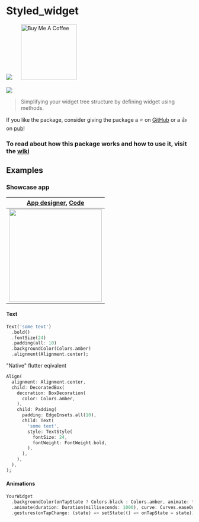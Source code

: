 # Styled_widget
<a href="https://pub.dev/packages/styled_widget"><img src="https://img.shields.io/pub/v/styled_widget"></a>&nbsp;&nbsp;&nbsp;&nbsp;&nbsp;&nbsp;<a href="https://www.buymeacoffee.com/tOTWBs7"><img src="https://camo.githubusercontent.com/be06971baed9105260e0ed5c03746108c30b527f/68747470733a2f2f63646e2e6275796d6561636f666665652e636f6d2f627574746f6e732f64656661756c742d6f72616e67652e706e67" alt="Buy Me A Coffee" data-canonical-src="https://cdn.buymeacoffee.com/buttons/default-orange.png" width="150px" /></a><br /><br />
<img src="https://github.com/ReinBentdal/styled_widget/blob/master/example/assets/styled_widget.jpg?raw=true" />


>Simplifying your widget tree structure by defining widget using methods.

If you like the package, consider giving the package a :star: on [GitHub](https://github.com/ReinBentdal/styled_widget) or a :thumbsup: on [pub](https://pub.dev/packages/styled_widget)!

### To read about how this package works and how to use it, visit the [wiki](https://github.com/ReinBentdal/styled_widget/wiki)

## Examples
### Showcase app
| [App designer](https://dribbble.com/shots/6459693-Creative-layout-design),  [Code](https://github.com/ReinBentdal/styled_widget/blob/master/example/homepage_example.dart) |
|-|
|<img src="https://raw.githubusercontent.com/ReinBentdal/styled_widget/master/example/assets/demo_app.gif" width="250">|

#### Text
```dart
Text('some text')
  .bold()
  .fontSize(24)
  .padding(all: 10)
  .backgroundColor(Colors.amber)
  .alignment(Alignment.center);
```
"Native" flutter eqivalent
```dart
Align(
  alignment: Alignment.center,
  child: DecoratedBox(
    decoration: BoxDecoration(
      color: Colors.amber,
    ),
    child: Padding(
      padding: EdgeInsets.all(10),
      child: Text(
        'some text', 
        style: TextStyle(
          fontSize: 24,
          fontWeight: FontWeight.bold,
        ),
      ),
    ),
  ),
);
```

#### Animations
```dart
YourWidget
  .backgroundColor(onTapState ? Colors.black : Colors.amber, animate: true)
  .animate(duration: Duration(milliseconds: 1000), curve: Curves.easeOut)
  .gestures(onTapChange: (state) => setState(() => onTapState = state));
```